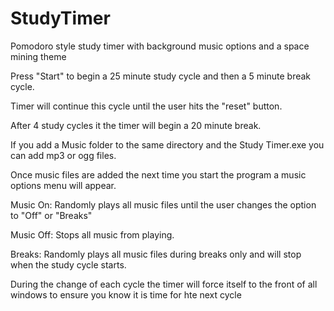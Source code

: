 # StudyTimer
Pomodoro style study timer with background music options and a space mining theme

Press "Start" to begin a 25 minute study cycle and then a 5 minute break cycle.

Timer will continue this cycle until the user hits the "reset" button.

After 4 study cycles it the timer will begin a 20 minute break.

If you add a Music folder to the same directory and the Study Timer.exe you can add mp3 or ogg files.

Once music files are added the next time you start the program a music options menu will appear.

Music On: Randomly plays all music files until the user changes the option to "Off" or "Breaks"

Music Off: Stops all music from playing.

Breaks: Randomly plays all music files during breaks only and will stop when the study cycle starts.

During the change of each cycle the timer will force itself to the front of all windows to ensure you know it is time for hte next cycle
